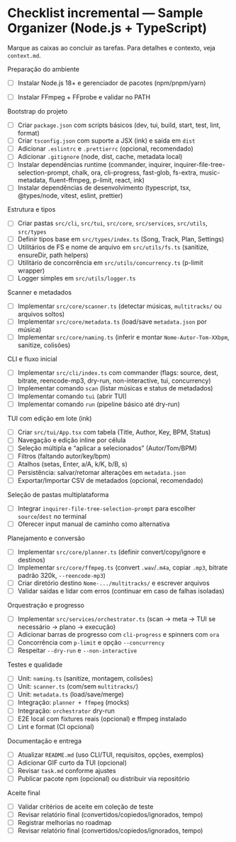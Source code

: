 # Checklist incremental — Sample Organizer (Node.js + TypeScript)

Marque as caixas ao concluir as tarefas. Para detalhes e contexto, veja `context.md`.

Preparação do ambiente
- [ ] Instalar Node.js 18+ e gerenciador de pacotes (npm/pnpm/yarn)
- [ ] Instalar FFmpeg + FFprobe e validar no PATH
 

Bootstrap do projeto
- [ ] Criar `package.json` com scripts básicos (dev, tui, build, start, test, lint, format)
- [ ] Criar `tsconfig.json` com suporte a JSX (ink) e saída em `dist`
- [ ] Adicionar `.eslintrc` e `.prettierrc` (opcional, recomendado)
- [ ] Adicionar `.gitignore` (node, dist, cache, metadata local)
- [ ] Instalar dependências runtime (commander, inquirer, inquirer-file-tree-selection-prompt, chalk, ora, cli-progress, fast-glob, fs-extra, music-metadata, fluent-ffmpeg, p-limit, react, ink)
- [ ] Instalar dependências de desenvolvimento (typescript, tsx, @types/node, vitest, eslint, prettier)

Estrutura e tipos
- [ ] Criar pastas `src/cli`, `src/tui`, `src/core`, `src/services`, `src/utils`, `src/types`
- [ ] Definir tipos base em `src/types/index.ts` (Song, Track, Plan, Settings)
- [ ] Utilitários de FS e nome de arquivo em `src/utils/fs.ts` (sanitize, ensureDir, path helpers)
- [ ] Utilitário de concorrência em `src/utils/concurrency.ts` (p-limit wrapper)
- [ ] Logger simples em `src/utils/logger.ts`

Scanner e metadados
- [ ] Implementar `src/core/scanner.ts` (detectar músicas, `multitracks/` ou arquivos soltos)
- [ ] Implementar `src/core/metadata.ts` (load/save `metadata.json` por música)
- [ ] Implementar `src/core/naming.ts` (inferir e montar `Nome-Autor-Tom-XXbpm`, sanitize, colisões)

CLI e fluxo inicial
- [ ] Implementar `src/cli/index.ts` com commander (flags: source, dest, bitrate, reencode-mp3, dry-run, non-interactive, tui, concurrency)
- [ ] Implementar comando `scan` (listar músicas e status de metadados)
- [ ] Implementar comando `tui` (abrir TUI)
- [ ] Implementar comando `run` (pipeline básico até dry-run)

TUI com edição em lote (ink)
- [ ] Criar `src/tui/App.tsx` com tabela (Title, Author, Key, BPM, Status)
- [ ] Navegação e edição inline por célula
- [ ] Seleção múltipla e “aplicar a selecionados” (Autor/Tom/BPM)
- [ ] Filtros (faltando autor/key/bpm)
- [ ] Atalhos (setas, Enter, a/A, k/K, b/B, s)
- [ ] Persistência: salvar/retomar alterações em `metadata.json`
- [ ] Exportar/Importar CSV de metadados (opcional, recomendado)

Seleção de pastas multiplataforma
- [ ] Integrar `inquirer-file-tree-selection-prompt` para escolher `source`/`dest` no terminal
- [ ] Oferecer input manual de caminho como alternativa

Planejamento e conversão
- [ ] Implementar `src/core/planner.ts` (definir convert/copy/ignore e destinos)
- [ ] Implementar `src/core/ffmpeg.ts` (convert `.wav`/`.m4a`, copiar `.mp3`, bitrate padrão 320k, `--reencode-mp3`)
- [ ] Criar diretório destino `Nome-.../multitracks/` e escrever arquivos
- [ ] Validar saídas e lidar com erros (continuar em caso de falhas isoladas)

Orquestração e progresso
- [ ] Implementar `src/services/orchestrator.ts` (scan → meta → TUI se necessário → plano → execução)
- [ ] Adicionar barras de progresso com `cli-progress` e spinners com `ora`
- [ ] Concorrência com `p-limit` e opção `--concurrency`
- [ ] Respeitar `--dry-run` e `--non-interactive`

Testes e qualidade
- [ ] Unit: `naming.ts` (sanitize, montagem, colisões)
- [ ] Unit: `scanner.ts` (com/sem `multitracks/`)
- [ ] Unit: `metadata.ts` (load/save/merge)
- [ ] Integração: `planner + ffmpeg` (mocks)
- [ ] Integração: `orchestrator` dry-run
- [ ] E2E local com fixtures reais (opcional) e ffmpeg instalado
- [ ] Lint e format (CI opcional)

Documentação e entrega
- [ ] Atualizar `README.md` (uso CLI/TUI, requisitos, opções, exemplos)
- [ ] Adicionar GIF curto da TUI (opcional)
- [ ] Revisar `task.md` conforme ajustes
- [ ] Publicar pacote npm (opcional) ou distribuir via repositório

Aceite final
- [ ] Validar critérios de aceite em coleção de teste
- [ ] Revisar relatório final (convertidos/copiedos/ignorados, tempo)
- [ ] Registrar melhorias no roadmap
- [ ] Revisar relatório final (convertidos/copiedos/ignorados, tempo)

